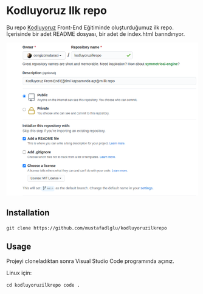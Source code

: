 # Kodluyoruz Ilk repo

Bu repo [Kodluyoruz](https://kodluyoruz.org) Front-End Eğitiminde oluşturduğumuz ilk repo. İçerisinde bir adet README dosyası, bir adet de index.html barındırıyor.

![](github.png)

## Installation

`git clone https://github.com/mustafadlglu/kodluyoruzilkrepo`

## Usage

Projeyi cloneladıktan sonra Visual Studio Code programında açınız.

Linux için:

`cd kodluyoruzilkrepo
code .`